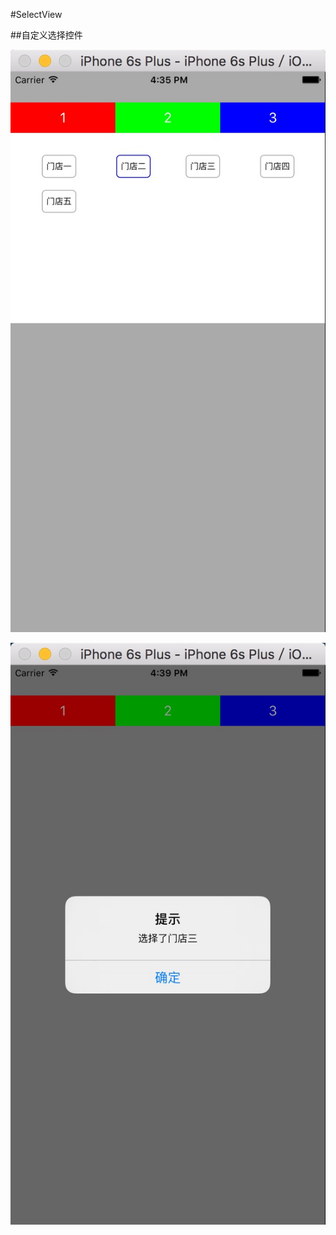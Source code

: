 #SelectView

##自定义选择控件

![image](https://github.com/HuDingfeng/Myimages/raw/master/tietu.png)

![image](https://github.com/HuDingfeng/Myimages/raw/master/tietu2.png)

